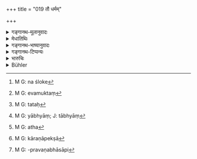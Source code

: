 +++
title = "019 तौ धर्मम्"

+++

<details><summary>गङ्गानथ-मूलानुवादः</summary>

Those two together carefully look into his merit and demerit, invested with which both, he obtains happiness or unhappiness, here and after death.—(19)
</details>

<details><summary>मेधातिथिः</summary>

[^५७]:
     M G: saṃvṛktaḥ

<u>ननु</u> च यदि **तौ** महान् क्षेत्रज्ञश् च संबध्येते ततस् तस्य पश्यत इति **तस्ये**ति कः संबध्यते । 

- <u>जीव इति</u> केचित् । 

- <u>उक्तं</u> च "स एव क्षेत्रज्ञः स एव जीवः" इति । 

- <u>अथ</u> लिङ्गम् । 

- <u>ननु</u> च महच्छब्देन तद् एवोक्तम् । 

- <u>अथान्तःकरणं</u> महद्बुद्ध्यादि 

- <u>तत्रापि</u> कः संबन्धो लिङ्गस्य धर्माधर्माभ्याम् । तद् धि सूक्ष्मं भूतरूपम् एव । यथोक्तम् "तेषाम् इदं तु सप्तानाम्" इत्य् अत्रान्तरे । 

- <u>अतो मन्यामहे</u> यद् एवान्यैर् व्याख्यातम् अस्ति पूर्वश्लोके[^५८] "ताव् एवोभौ" (म्ध् १२.१८) इति "महत्परमात्मानौ" बुध्येते इति, तद् एव युक्तं[^५९] पश्यामः । तयोर् हि दृष्टान्त उपपद्यते । महतः करणस्य सतः[^६०] कर्तृत्वोपचारात्, काष्ठानि पचन्तीति यथा ।** तस्येति** च क्षेत्रज्ञस्य परामर्शभेदोपपत्तिः । 


[^६०]:
     M G: tataḥ


[^५९]:
     M G: evamuktaṃ


[^५८]:
     M G: na śloke

- परमात्मनश् च क्षेत्रज्ञाश्रययोर् धर्माधर्मयोर् दृष्टान्तवचनं सर्वस्य सुखदुःखोपबोगस्य तदधीनताख्यापनार्थम् । यथोक्तम्, 

- ईश्वरप्रेरितो गच्छेत् स्वर्गं वाश्वरभ्रम् एव वा । (म्ध् ३.३१.२७)

प्रेरणा च धर्माधर्मनियमितेच्छैव । 

- <u>ननु</u> च धर्माधर्मयोर् इच्छां प्रति नियन्तृत्व ऐश्वर्यं हीयते । 

- <u>तथा</u> शारीरके दर्शितम्, यथेह राजा सेवानुरूपं ददाति न च तस्येश्वरत्वम् अपैति । अतो महत्परमात्मानौ पश्यत इति व्यपदिश्यते । 

- **<u>तस्येति</u>** क्षेत्रज्ञज्ञानम् । तद् अप्य् अयुक्तम्, उत्तरग्रन्थविरोधात् । **याम्यां**[^६१]** प्राप्नोति संपृक्त** इति । न हि परमात्मना कस्यचित् संपर्कः संबन्ध उच्यते । न च परमात्मना कश्चित् संबन्धो ऽपि । 


[^६१]:
     M G: yābhyāṃ; J: tābhyāṃ

- <u>एवं</u> तर्ह्य् अत्र[^६२] **याभ्याम्** इति नैवं महत्परमात्मानौ संबध्येते । किं तर्हि, धर्मः पापं च, तयोर् अपि प्रकृतत्वात् । **तौ धर्मं पश्यतस् तस्य पापं चेति** । 


[^६२]:
     M G: atha

- यदि महच्छब्देनान्तःकरणम् उच्यते, सुतराम् अनुपपत्तिः । न हि परमात्मनो द्रष्टृत्वे करणापेक्षा[^६३] । अधिकरणम् एव हि बोधिपरमात्मस्वरूपम् "अभ्येति ताव् एव चोभौ" (म्ध् १२.१८) इति । कीदृशम् एतद् अभिगमनम् । यदि तद्भावापत्तिः सा नैव कल्मषव्यपायमात्रसाध्या । अथ तत्प्राप्तिप्रवणता, सापि[^६४] नैव प्रलीनेषु भूतेष्व् अशरीरस्य भवति । 


[^६४]:
     M G: -pravaṇabhāsāpi


[^६३]:
     M G: kāraṇāpekṣā

- तस्मात् **तौ धर्मं पश्यतस् तस्य,** तस्यैवात्मन इति पूर्ववन् नेयम् ॥ १२.१९ ॥
</details>

<details><summary>गङ्गानथ-भाष्यानुवादः</summary>

“If the ‘*two*’ be meant to be the ‘Great Principle’ and the ‘Conscious Being,’ then, for whom does the term ‘*his*’ stand?”

Some people hold that this latter term stands for the ‘Soul’ (*Jīva*).

But it has already been said that the ‘Soul’ is the same as the ‘Conscious Being.’

Another view is that ‘*his*’ stands for the *Subtle Body*. But this also is the same as the ‘Great Principle.’

The third view is that it stands for the *Internal Organ*, consisting of the ‘Intelligence’ (*Buddhi*) and the rest.

But in this case, it will have to be explained what connection there is between this Internal Organ and ‘Merit—Demerit.’ For the said organ is nothing more than a subtle form of Matter; as was made clear under 1.19.

For all these reasons what we think is that the right explanation is to take the term ‘*two*’ as standing for the ‘Great Principle’ and the ‘Supreme Self,’ in accordance with the explanation provided by some people of the term ‘two’ (in Verse 18); as it is only for these two that the act of ‘looking into’ is possible;—the ‘Great Principle,’ which is really an *instrument* (of perception) being figuratively spoken of as the *nominative agent*; just as in the case of such expressions as ‘Fuels are cooking.’ And the term ‘*his*’ would, in this case, refer to the ‘Conscious Being,’ as apart from the ‘Great Principle’ and the ‘Supreme Self.’

And when the ‘Supreme Self’ is spoken of as ‘looking into’ the ‘*merit and demerit*’ belonging to the ‘Conscious Being,’ what is meant is that all experiencing of pleasure and pain is under the control of that Supreme Being. This is what has been asserted in the following passage:—‘Impelled by the Supreme Lord one may go either to Heaven or to the bottomless pit’;—where ‘impelling’ can stand only for ‘wish as regulated by the merit and demerit of the man.’

“But if the man’s merit and demerit were to regulate the wish of God, then this would deprive God of his very character of the Supreme Lord.”

This has been explained in the *Śārīraka* that the ease of God a warding happiness and unhappiness in accordance with the merit and demerit of the man stands on the same footing as the King bestowing his rewards in accordance with the nature of the services rendered by each man,—which fact does not deprive him of his kingly power. This is what is meant by the ‘Great Principle’ and the ‘Supreme Self’ ‘looking into’ the merit and demerit—of the ‘Conscious Being.’

“This cannot be right; as it would be inconsistent with what follows—‘*invested with which he obtains, etc*.’ Because no one is ever spoken of as ‘invested’—connected—with the Supreme Self. In fact, there can be no sort of connection with the Supreme Self.”

It is for this reason that the phrase ‘*with which both*’ of the text should he taken as referring, not to the ‘Great Principle’ and the Supreme Self, but to Merit and Demerit; and these latter also form the subject-matter of the context (and as such can be referred to by the pronoun in question) as is clear from the sentence—‘*they look into his merit and demerit*.’

If the term ‘Great Principle,’ (‘*mahat*’), be taken as standing for the Internal Organ, then there would certainly be an incongruity, as the Supreme Self does not stand in need of an *Instrument* for his perceptions.

“Under Verse 18, however, the Supreme Self, which is of the nature of true Consciousness, has been spoken of as being *approached*;—now what sort *o* *f approaching* would this be? If it meant *becoming one with him*, then this could not be brought about merely by the destruction of sins. If, on the other hand, it meant *capability of reaching him*, then this could not be possible for one who has become deprived of his body by the dissolution of the constituent material particles.”

It is for this reason that in the sentence ‘*the two look into his merit and demerit*,’ the term ‘*his*’ must be taken, as shown above, as standing for the Self (personal).—(19)
</details>

<details><summary>गङ्गानथ-टिप्पन्यः</summary>

‘*Paśyataḥ*.’—‘Examine’ (Medhātithi and Kullūka);—‘by their presence, cause to be performed’ (Raghavānanda).
</details>

<details><summary>भारुचिः</summary>

तौ च तत्कृतां धर्मगतिं दृष्ट्वा ॥ १२.१९ ॥
</details>

<details><summary>Bühler</summary>

019	Those two together examine without tiring the merit and the guilt of that (individual soul), united with which it obtains bliss or misery both in this world and the next.
</details>
